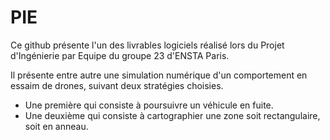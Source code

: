 # PIE

Ce github présente l'un des livrables logiciels réalisé lors du Projet d'Ingénierie par Equipe du groupe 23 d'ENSTA Paris.

Il présente entre autre une simulation numérique d'un comportement en essaim de drones, suivant deux stratégies choisies.
- Une première qui consiste à poursuivre un véhicule en fuite.
- Une deuxième qui consiste à cartographier une zone soit rectangulaire, soit en anneau.
